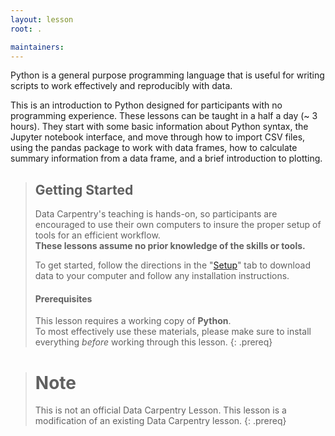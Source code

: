 ```yaml
---
layout: lesson
root: .

maintainers:
---
```



Python is a general purpose programming language that is useful for writing scripts to work effectively and reproducibly with data.

This is an introduction to Python designed for participants with no programming
experience. These lessons can be taught in a half a day (~ 3 hours). They start with some basic information about Python syntax, the Jupyter notebook interface, and move through how to import CSV files, using the pandas package to work with data frames, how to calculate summary information from a data frame, and a brief introduction to plotting.

> ## Getting Started
>
> Data Carpentry's teaching is hands-on, so participants are encouraged to use
> their own computers to insure the proper setup of tools for an efficient 
> workflow. <br>**These lessons assume no prior knowledge of the skills or tools.**
>
> To get started, follow the directions in the "[Setup](setup/)" tab to 
> download data to your computer and follow any installation instructions.
>
> #### Prerequisites
>
> This lesson requires a working copy of **Python**.
> <br>To most effectively use these materials, please make sure to install 
> everything *before* working through this lesson.
{: .prereq}

> # Note
> This is not an official Data Carpentry Lesson.  This lesson is a modification of an existing Data Carpentry lesson.
{: .prereq}
